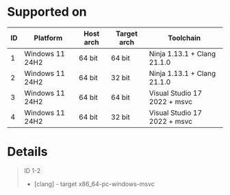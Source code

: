 # Supported on

|ID|Platform       |Host arch|Target arch|Toolchain                   |
|--|---------------|---------|-----------|----------------------------|
|1 |Windows 11 24H2|64 bit   |64 bit     |Ninja 1.13.1 + Clang 21.1.0 |
|2 |Windows 11 24H2|64 bit   |32 bit     |Ninja 1.13.1 + Clang 21.1.0 |
|3 |Windows 11 24H2|64 bit   |64 bit     |Visual Studio 17 2022 + msvc|
|4 |Windows 11 24H2|64 bit   |32 bit     |Visual Studio 17 2022 + msvc|

# Details
> ID 1-2
> * [clang] - target x86\_64-pc-windows-msvc
